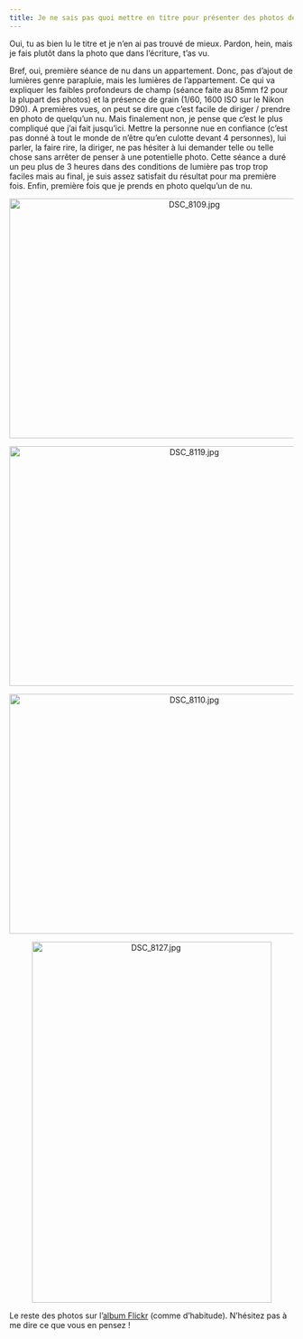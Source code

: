```yaml
---
title: Je ne sais pas quoi mettre en titre pour présenter des photos de nu.
---
```

Oui, tu as bien lu le titre et je n&rsquo;en ai pas trouvé de mieux. Pardon, hein, mais je fais plutôt dans la photo que dans l&rsquo;écriture, t&rsquo;as vu.

Bref, oui, première séance de nu dans un appartement. Donc, pas d&rsquo;ajout de lumières genre parapluie, mais les lumières de l&rsquo;appartement. Ce qui va expliquer les faibles profondeurs de champ (séance faite au 85mm f2 pour la plupart des photos) et la présence de grain (1/60, 1600 ISO sur le Nikon D90).
A premières vues, on peut se dire que c&rsquo;est facile de diriger / prendre en photo de quelqu&rsquo;un nu. Mais finalement non, je pense que c&rsquo;est le plus compliqué que j&rsquo;ai fait jusqu&rsquo;ici. Mettre la personne nue en confiance (c&rsquo;est pas donné à tout le monde de n&rsquo;être qu&rsquo;en culotte devant 4 personnes), lui parler, la faire rire, la diriger, ne pas hésiter à lui demander telle ou telle chose sans arrêter de penser à une potentielle photo.
Cette séance a duré un peu plus de 3 heures dans des conditions de lumière pas trop trop faciles mais au final, je suis assez satisfait du résultat pour ma première fois. Enfin, première fois que je prends en photo quelqu&rsquo;un de nu.

<p style="text-align:center;">
  <a href="http://www.flickr.com/photos/dondapo/5496847387/" title="DSC_8109.jpg de Cyril Krylatov, sur Flickr"><img src="http://farm6.static.flickr.com/5091/5496847387_bc69dc767e_z.jpg" width="640" height="425" alt="DSC_8109.jpg" /></a>
</p>

<!--more-->

<p style="text-align:center;">
  <a href="http://www.flickr.com/photos/dondapo/5497455496/" title="DSC_8119.jpg de Cyril Krylatov, sur Flickr"><img src="http://farm6.static.flickr.com/5173/5497455496_3399a09235_z.jpg" width="640" height="425" alt="DSC_8119.jpg" /></a>
</p>

<p style="text-align:center;">
  <a href="http://www.flickr.com/photos/dondapo/5497446952/" title="DSC_8110.jpg de Cyril Krylatov, sur Flickr"><img src="http://farm6.static.flickr.com/5220/5497446952_bbc5d24694_z.jpg" width="640" height="425" alt="DSC_8110.jpg" /></a>
</p>

<p style="text-align:center;">
  <a href="http://www.flickr.com/photos/dondapo/5497467948/" title="DSC_8127.jpg de Cyril Krylatov, sur Flickr"><img src="http://farm6.static.flickr.com/5100/5497467948_c34eb17c0d_z.jpg" width="425" height="640" alt="DSC_8127.jpg" /></a>
</p>

<p style="text-align:center;">
  <p>
    Le reste des photos sur l&rsquo;<a href="http://www.flickr.com/photos/dondapo/sets/72157626195357678/">album Flickr</a> (comme d&rsquo;habitude). N&rsquo;hésitez pas à me dire ce que vous en pensez !
  </p>
